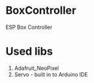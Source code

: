 # BoxController
ESP Box Controller

# Used libs
1. Adafruit_NeoPixel
2. Servo - built in to Arduino IDE
